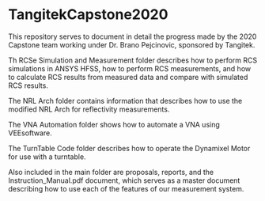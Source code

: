 # TangitekCapstone2020
This repository serves to document in detail the progress made by the 2020 Capstone team working under Dr. Brano Pejcinovic, sponsored by Tangitek. 

Th RCSe Simulation and Measurement folder describes how to perform RCS simulations in ANSYS HFSS, how to perform RCS measurements, and how to calculate RCS results from measured data and compare with simulated RCS results.  

The NRL Arch folder contains information that describes how to use the modified NRL Arch for reflectivity measurements. 

The VNA Automation folder shows how to automate a VNA using VEEsoftware. 

The TurnTable Code folder describes how to operate the Dynamixel Motor for use with a turntable.

Also included in the main folder are proposals, reports, and the Instruction_Manual.pdf document, which serves as a master document describing how to use each of the features of our measurement system.
